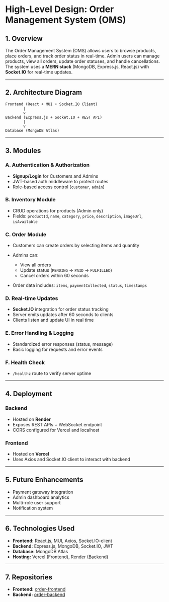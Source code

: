 # High-Level Design: Order Management System (OMS)

## 1. Overview

The Order Management System (OMS) allows users to browse products, place orders, and track order status in real-time. Admin users can manage products, view all orders, update order statuses, and handle cancellations. The system uses a **MERN stack** (MongoDB, Express.js, React.js) with **Socket.IO** for real-time updates.

---

## 2. Architecture Diagram

```
Frontend (React + MUI + Socket.IO Client)
        |
        v
Backend (Express.js + Socket.IO + REST API)
        |
        v
Database (MongoDB Atlas)
```

---

## 3. Modules

### A. Authentication & Authorization

* **Signup/Login** for Customers and Admins
* JWT-based auth middleware to protect routes
* Role-based access control (`customer`, `admin`)

### B. Inventory Module

* CRUD operations for products (Admin only)
* Fields: `productId`, `name`, `category`, `price`, `description`, `imageUrl`, `isAvailable`

### C. Order Module

* Customers can create orders by selecting items and quantity
* Admins can:

  * View all orders
  * Update status (`PENDING` → `PAID` → `FULFILLED`)
  * Cancel orders within 60 seconds
* Order data includes: `items`, `paymentCollected`, `status`, `timestamps`

### D. Real-time Updates

* **Socket.IO** integration for order status tracking
* Server emits updates after 60 seconds to clients
* Clients listen and update UI in real time

### E. Error Handling & Logging

* Standardized error responses (status, message)
* Basic logging for requests and error events

### F. Health Check

* `/healthz` route to verify server uptime

---

## 4. Deployment

### Backend

* Hosted on **Render**
* Exposes REST APIs + WebSocket endpoint
* CORS configured for Vercel and localhost

### Frontend

* Hosted on **Vercel**
* Uses Axios and Socket.IO client to interact with backend

---

## 5. Future Enhancements

* Payment gateway integration
* Admin dashboard analytics
* Multi-role user support
* Notification system

---

## 6. Technologies Used

* **Frontend:** React.js, MUI, Axios, Socket.IO-client
* **Backend:**  Express.js, MongoDB, Socket.IO, JWT
* **Database:** MongoDB Atlas
* **Hosting:** Vercel (Frontend), Render (Backend)

---

## 7. Repositories

* **Frontend:** [order-frontend](https://github.com/deepakdk0808/order-frontend)
* **Backend:** [order-backend](https://github.com/deepakdk0808/order_backend)
